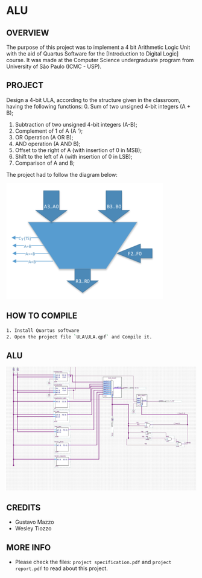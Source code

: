 # ALU

OVERVIEW
--------------------------------------------------
The purpose of this project was to implement a 4 bit Arithmetic Logic Unit with the aid of Quartus Software for the [Introduction to Digital Logic] course. It was made at the Computer Science undergraduate program from University of São Paulo (ICMC - USP).

PROJECT
--------------------------------------------------
Design a 4-bit ULA, according to the structure given in the classroom, having the following functions:
0. Sum of two unsigned 4-bit integers (A + B);
1. Subtraction of two unsigned 4-bit integers (A-B);
2. Complement of 1 of A (A ');
3. OR Operation (A OR B);
4. AND operation (A AND B);
5. Offset to the right of A (with insertion of 0 in MSB);
6. Shift to the left of A (with insertion of 0 in LSB);
7. Comparison of A and B;

The project had to follow the diagram below:

![Screenshot 1](img/img1.png)

HOW TO COMPILE
--------------------------------------------------
```bash
1. Install Quartus software 
2. Open the project file `ULA\ULA.qpf` and Compile it.
```

ALU
--------------------------------------------------
![Screenshot 2](img/img2.jpg)

CREDITS
--------------------------------------------------
- Gustavo Mazzo
- Wesley Tiozzo

MORE INFO
--------------------------------------------------
* Please check the files: `project specification.pdf` and `project report.pdf` to read about this project.
